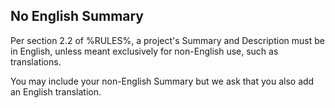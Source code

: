 ## No English Summary

Per section 2.2 of %RULES%, a project's Summary and Description must be in English, unless meant exclusively for non-English use, such as translations.

You may include your non-English Summary but we ask that you also add an English translation.
